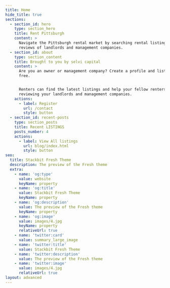 ```yaml
---
title: Home
hide_title: true
sections:
  - section_id: hero
    type: section_hero
    title: Rent Pittsburgh
    content: >
      Navigate the Pittsburgh rental market by searching rental listings and
      reviews of landlords and management companies.
  - section_id: about
    type: section_content
    title: Brought to you by selvi capital
    content: >
      Are you an owner or management company? Create a profile and list here for
      free.


      Renters can find the latest listings and help your fellow renters by
      reviewing your landlords and management companies.
    actions:
      - label: Register
        url: /contact
        style: button
  - section_id: recent-posts
    type: section_posts
    title: Recent LISTINGS
    posts_number: 4
    actions:
      - label: View All listings
        url: blog/index.html
        style: button
seo:
  title: Stackbit Fresh Theme
  description: The preview of the Fresh theme
  extra:
    - name: 'og:type'
      value: website
      keyName: property
    - name: 'og:title'
      value: Stackbit Fresh Theme
      keyName: property
    - name: 'og:description'
      value: The preview of the Fresh theme
      keyName: property
    - name: 'og:image'
      value: images/4.jpg
      keyName: property
      relativeUrl: true
    - name: 'twitter:card'
      value: summary_large_image
    - name: 'twitter:title'
      value: Stackbit Fresh Theme
    - name: 'twitter:description'
      value: The preview of the Fresh theme
    - name: 'twitter:image'
      value: images/4.jpg
      relativeUrl: true
layout: advanced
---
```

